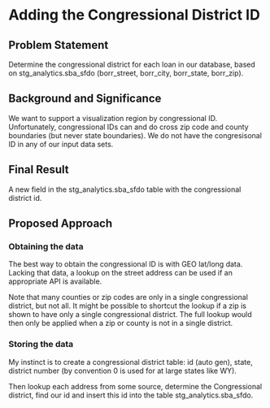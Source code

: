 # Adding the Congressional District ID

## Problem Statement

Determine the congressional district for each loan in our database,
based on stg_analytics.sba_sfdo (borr_street, borr_city, borr_state,
borr_zip).

## Background and Significance

We want to support a visualization region by congressional
ID. Unfortunately, congressional IDs can and do cross zip code and
county boundaries (but never state boundaries). We do not have the
congresisonal ID in any of our input data sets.

## Final Result

A new field in the stg_analytics.sba_sfdo table with the congressional
district id.

## Proposed Approach

### Obtaining the data

The best way to obtain the congressional ID is with GEO lat/long
data. Lacking that data, a lookup on the street address can be used if an
appropriate API is available.

Note that many counties or zip codes are only in a single
congressional district, but not all. It might be possible to shortcut
the lookup if a zip is shown to have only a single congressional
district. The full lookup would then only be applied when a zip or
county is not in a single district.

### Storing the data

My instinct is to create a congressional district table: id (auto
gen), state, district number (by convention 0 is used for at large
states like WY).

Then lookup each address from some source, determine the Congressional
district, find our id and insert this id into the table
stg_analytics.sba_sfdo.

